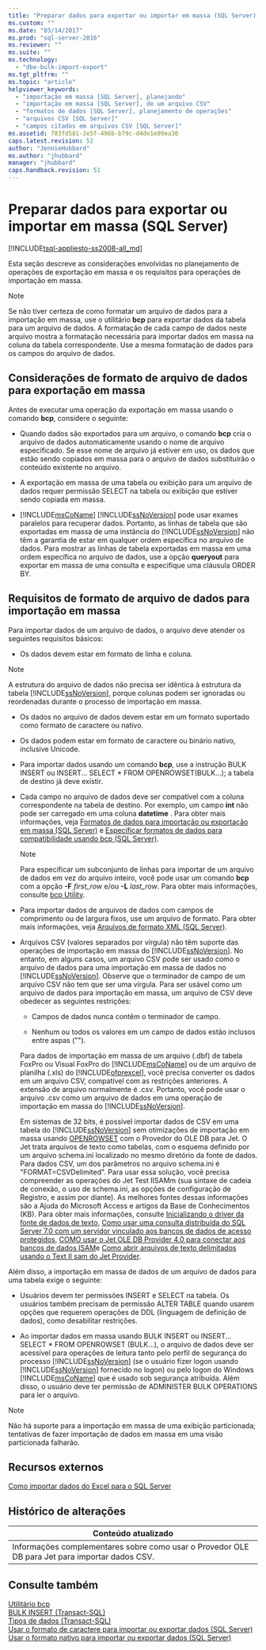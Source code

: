 ```yaml
---
title: "Preparar dados para exportar ou importar em massa (SQL Server) | Microsoft Docs"
ms.custom: ""
ms.date: "03/14/2017"
ms.prod: "sql-server-2016"
ms.reviewer: ""
ms.suite: ""
ms.technology: 
  - "dbe-bulk-import-export"
ms.tgt_pltfrm: ""
ms.topic: "article"
helpviewer_keywords: 
  - "importação em massa [SQL Server], planejando"
  - "importação em massa [SQL Server], de um arquivo CSV"
  - "formatos de dados [SQL Server], planejamento de operações"
  - "arquivos CSV [SQL Server]"
  - "campos citados em arquivos CSV [SQL Server]"
ms.assetid: 783fd581-2e5f-496b-b79c-d4de1e09ea30
caps.latest.revision: 52
author: "JennieHubbard"
ms.author: "jhubbard"
manager: "jhubbard"
caps.handback.revision: 51
---
```

# Preparar dados para exportar ou importar em massa (SQL Server)
[!INCLUDE[tsql-appliesto-ss2008-all_md](../../includes/tsql-appliesto-ss2008-all-md.md)]

  Esta seção descreve as considerações envolvidas no planejamento de operações de exportação em massa e os requisitos para operações de importação em massa.  
  
> [!NOTE]  
>  Se não tiver certeza de como formatar um arquivo de dados para a importação em massa, use o utilitário **bcp** para exportar dados da tabela para um arquivo de dados. A formatação de cada campo de dados neste arquivo mostra a formatação necessária para importar dados em massa na coluna da tabela correspondente. Use a mesma formatação de dados para os campos do arquivo de dados.  
  
## Considerações de formato de arquivo de dados para exportação em massa  
 Antes de executar uma operação da exportação em massa usando o comando **bcp**, considere o seguinte:  
  
-   Quando dados são exportados para um arquivo, o comando **bcp** cria o arquivo de dados automaticamente usando o nome de arquivo especificado. Se esse nome de arquivo já estiver em uso, os dados que estão sendo copiados em massa para o arquivo de dados substituirão o conteúdo existente no arquivo.  
  
-   A exportação em massa de uma tabela ou exibição para um arquivo de dados requer permissão SELECT na tabela ou exibição que estiver sendo copiada em massa.  
  
-   [!INCLUDE[msCoName](../../includes/msconame-md.md)] [!INCLUDE[ssNoVersion](../../includes/ssnoversion-md.md)] pode usar exames paralelos para recuperar dados. Portanto, as linhas de tabela que são exportadas em massa de uma instância do [!INCLUDE[ssNoVersion](../../includes/ssnoversion-md.md)] não têm a garantia de estar em qualquer ordem específica no arquivo de dados. Para mostrar as linhas de tabela exportadas em massa em uma ordem específica no arquivo de dados, use a opção **queryout** para exportar em massa de uma consulta e especifique uma cláusula ORDER BY.  
  
## Requisitos de formato de arquivo de dados para importação em massa  
 Para importar dados de um arquivo de dados, o arquivo deve atender os seguintes requisitos básicos:  
  
-   Os dados devem estar em formato de linha e coluna.  
  
> [!NOTE]  
>  A estrutura do arquivo de dados não precisa ser idêntica à estrutura da tabela [!INCLUDE[ssNoVersion](../../includes/ssnoversion-md.md)], porque colunas podem ser ignoradas ou reordenadas durante o processo de importação em massa.  
  
-   Os dados no arquivo de dados devem estar em um formato suportado como formato de caractere ou nativo.  
  
-   Os dados podem estar em formato de caractere ou binário nativo, inclusive Unicode.  
  
-   Para importar dados usando um comando **bcp**, use a instrução BULK INSERT ou INSERT... SELECT * FROM OPENROWSET(BULK...); a tabela de destino já deve existir.  
  
-   Cada campo no arquivo de dados deve ser compatível com a coluna correspondente na tabela de destino. Por exemplo, um campo **int** não pode ser carregado em uma coluna **datetime** . Para obter mais informações, veja [Formatos de dados para importação ou exportação em massa &#40;SQL Server&#41;](../../relational-databases/import-export/data-formats-for-bulk-import-or-bulk-export-sql-server.md) e [Especificar formatos de dados para compatibilidade usando bcp &#40;SQL Server&#41;](../../relational-databases/import-export/specify-data-formats-for-compatibility-when-using-bcp-sql-server.md).  
  
    > [!NOTE]  
    >  Para especificar um subconjunto de linhas para importar de um arquivo de dados em vez do arquivo inteiro, você pode usar um comando **bcp** com a opção **-F** *first_row* e/ou **-L** *last_row*. Para obter mais informações, consulte [bcp Utility](../../tools/bcp-utility.md).  
  
-   Para importar dados de arquivos de dados com campos de comprimento ou de largura fixos, use um arquivo de formato. Para obter mais informações, veja [Arquivos de formato XML &#40;SQL Server&#41;](../../relational-databases/import-export/xml-format-files-sql-server.md).  
  
-   Arquivos CSV (valores separados por vírgula) não têm suporte das operações de importação em massa do [!INCLUDE[ssNoVersion](../../includes/ssnoversion-md.md)]. No entanto, em alguns casos, um arquivo CSV pode ser usado como o arquivo de dados para uma importação em massa de dados no [!INCLUDE[ssNoVersion](../../includes/ssnoversion-md.md)]. Observe que o terminador de campo de um arquivo CSV não tem que ser uma vírgula. Para ser usável como um arquivo de dados para importação em massa, um arquivo de CSV deve obedecer as seguintes restrições:  
  
    -   Campos de dados nunca contêm o terminador de campo.  
  
    -   Nenhum ou todos os valores em um campo de dados estão inclusos entre aspas ("").  
  
     Para dados de importação em massa de um arquivo (.dbf) de tabela FoxPro ou Visual FoxPro do [!INCLUDE[msCoName](../../includes/msconame-md.md)] ou de um arquivo de planilha (.xls) do [!INCLUDE[ofprexcel](../../includes/ofprexcel-md.md)], você precisa converter os dados em um arquivo CSV, compatível com as restrições anteriores. A extensão de arquivo normalmente é .csv. Portanto, você pode usar o arquivo .csv como um arquivo de dados em uma operação de importação em massa do [!INCLUDE[ssNoVersion](../../includes/ssnoversion-md.md)].  
  
     Em sistemas de 32 bits, é possível importar dados de CSV em uma tabela do [!INCLUDE[ssNoVersion](../../includes/ssnoversion-md.md)] sem otimizações de importação em massa usando [OPENROWSET](../../t-sql/functions/openrowset-transact-sql.md) com o Provedor do OLE DB para Jet. O Jet trata arquivos de texto como tabelas, com o esquema definido por um arquivo schema.ini localizado no mesmo diretório da fonte de dados.  Para dados CSV, um dos parâmetros no arquivo schema.ini é "FORMAT=CSVDelimited". Para usar essa solução, você precisa compreender as operações do Jet Test IISAMm (sua sintaxe de cadeia de conexão, o uso de schema.ini, as opções de configuração de Registro, e assim por diante).  As melhores fontes dessas informações são a Ajuda do Microsoft Access e artigos da Base de Conhecimentos (KB). Para obter mais informações, consulte [Inicializando o driver da fonte de dados de texto](http://go.microsoft.com/fwlink/?LinkId=128503), [Como usar uma consulta distribuída do SQL Server 7.0 com um servidor vinculado aos bancos de dados de acesso protegidos](http://go.microsoft.com/fwlink/?LinkId=128504), [COMO usar o Jet OLE DB Provider 4.0 para conectar aos bancos de dados ISAM](http://go.microsoft.com/fwlink/?LinkId=128505)e [Como abrir arquivos de texto delimitados usando o Text II sam do Jet Provider](http://go.microsoft.com/fwlink/?LinkId=128501).  
  
 Além disso, a importação em massa de dados de um arquivo de dados para uma tabela exige o seguinte:  
  
-   Usuários devem ter permissões INSERT e SELECT na tabela. Os usuários também precisam de permissão ALTER TABLE quando usarem opções que requerem operações de DDL (linguagem de definição de dados), como desabilitar restrições.  
  
-   Ao importar dados em massa usando BULK INSERT ou INSERT... SELECT * FROM OPENROWSET (BULK...), o arquivo de dados deve ser acessível para operações de leitura tanto pelo perfil de segurança do processo [!INCLUDE[ssNoVersion](../../includes/ssnoversion-md.md)] (se o usuário fizer logon usando [!INCLUDE[ssNoVersion](../../includes/ssnoversion-md.md)] fornecido no logon) ou pelo logon do Windows [!INCLUDE[msCoName](../../includes/msconame-md.md)] que é usado sob segurança atribuída. Além disso, o usuário deve ter permissão de ADMINISTER BULK OPERATIONS para ler o arquivo.  
  
> [!NOTE]  
>  Não há suporte para a importação em massa de uma exibição particionada; tentativas de fazer importação de dados em massa em uma visão particionada falharão.  
  
## Recursos externos  
 [Como importar dados do Excel para o SQL Server](http://support.microsoft.com/kb/321686)  
  
## Histórico de alterações  
  
|Conteúdo atualizado|  
|---------------------|  
|Informações complementares sobre como usar o Provedor OLE DB para Jet para importar dados CSV.|  
  
## Consulte também  
 [Utilitário bcp](../../tools/bcp-utility.md)   
 [BULK INSERT &#40;Transact-SQL&#41;](../../t-sql/statements/bulk-insert-transact-sql.md)   
 [Tipos de dados &#40;Transact-SQL&#41;](../../t-sql/data-types/data-types-transact-sql.md)   
 [Usar o formato de caractere para importar ou exportar dados &#40;SQL Server&#41;](../../relational-databases/import-export/use-character-format-to-import-or-export-data-sql-server.md)   
 [Usar o formato nativo para importar ou exportar dados &#40;SQL Server&#41;](../../relational-databases/import-export/use-native-format-to-import-or-export-data-sql-server.md)  
  
  